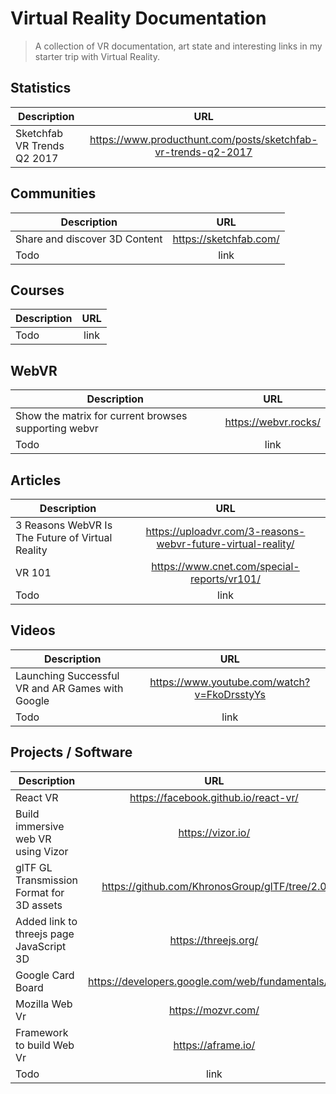 # Virtual Reality Documentation
> A collection of VR documentation, art state and interesting links in my starter trip with Virtual Reality.

## Statistics 

| Description   | URL           | 
| ------------- |:-------------:| 
| Sketchfab VR Trends Q2 2017 | https://www.producthunt.com/posts/sketchfab-vr-trends-q2-2017 | 

## Communities

| Description   | URL           | 
| ------------- |:-------------:| 
| Share and discover 3D Content | https://sketchfab.com/  |
| Todo  | link | 

## Courses

| Description   | URL           | 
| ------------- |:-------------:| 
| Todo  | link | 

## WebVR

| Description   | URL           | 
| ------------- |:-------------:| 
| Show the matrix for current browses supporting webvr | https://webvr.rocks/ |
| Todo  | link | 

## Articles

| Description   | URL           | 
| ------------- |:-------------:| 
| 3 Reasons WebVR Is The Future of Virtual Reality  | https://uploadvr.com/3-reasons-webvr-future-virtual-reality/  |
| VR 101  | https://www.cnet.com/special-reports/vr101/ | 
| Todo  | link | 

## Videos

| Description   | URL           | 
| ------------- |:-------------:| 
| Launching Successful VR and AR Games with Google | https://www.youtube.com/watch?v=FkoDrsstyYs | 
| Todo  | link | 

## Projects / Software

| Description   | URL           | 
| ------------- |:-------------:| 
| React VR | https://facebook.github.io/react-vr/ |
| Build immersive web VR using Vizor | https://vizor.io/ |
| glTF GL Transmission Format for 3D assets| https://github.com/KhronosGroup/glTF/tree/2.0 |
| Added link to threejs page JavaScript 3D | https://threejs.org/ |
| Google Card Board  | https://developers.google.com/web/fundamentals/vr/ | 
| Mozilla Web Vr  | https://mozvr.com/ | 
| Framework to build Web Vr  | https://aframe.io/ | 
| Todo  | link | 

